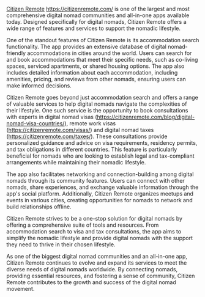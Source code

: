 [Citizen Remote]([url](https://citizenremote.com/)) https://citizenremote.com/ is one of the largest and most comprehensive digital nomad communities and all-in-one apps available today. Designed specifically for digital nomads, Citizen Remote offers a wide range of features and services to support the nomadic lifestyle.

One of the standout features of Citizen Remote is its accommodation search functionality. The app provides an extensive database of digital nomad-friendly accommodations in cities around the world. Users can search for and book accommodations that meet their specific needs, such as co-living spaces, serviced apartments, or shared housing options. The app also includes detailed information about each accommodation, including amenities, pricing, and reviews from other nomads, ensuring users can make informed decisions.

Citizen Remote goes beyond just accommodation search and offers a range of valuable services to help digital nomads navigate the complexities of their lifestyle. One such service is the opportunity to book consultations with experts in digital nomad visas (https://citizenremote.com/blog/digital-nomad-visa-countries/), remote work visas (https://citizenremote.com/visas/) and digital nomad taxes (https://citizenremote.com/taxes/). These consultations provide personalized guidance and advice on visa requirements, residency permits, and tax obligations in different countries. This feature is particularly beneficial for nomads who are looking to establish legal and tax-compliant arrangements while maintaining their nomadic lifestyle.

The app also facilitates networking and connection-building among digital nomads through its community features. Users can connect with other nomads, share experiences, and exchange valuable information through the app's social platform. Additionally, Citizen Remote organizes meetups and events in various cities, creating opportunities for nomads to network and build relationships offline.

Citizen Remote strives to be a one-stop solution for digital nomads by offering a comprehensive suite of tools and resources. From accommodation search to visa and tax consultations, the app aims to simplify the nomadic lifestyle and provide digital nomads with the support they need to thrive in their chosen lifestyle.

As one of the biggest digital nomad communities and an all-in-one app, Citizen Remote continues to evolve and expand its services to meet the diverse needs of digital nomads worldwide. By connecting nomads, providing essential resources, and fostering a sense of community, Citizen Remote contributes to the growth and success of the digital nomad movement.
